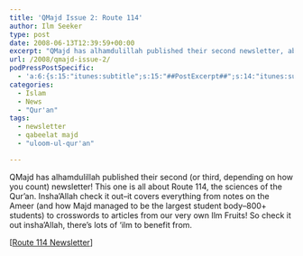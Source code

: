 ```yaml
---
title: 'QMajd Issue 2: Route 114'
author: Ilm Seeker
type: post
date: 2008-06-13T12:39:59+00:00
excerpt: "QMajd has alhamdulillah published their second newsletter, about Route 114, the sciences of the Qur'an.  It covers topics from notes on the Ameer (and how Majd managed to be the largest student body--800+ students) to crosswords to articles from our very own Ilm Fruits!"
url: /2008/qmajd-issue-2/
podPressPostSpecific:
  - 'a:6:{s:15:"itunes:subtitle";s:15:"##PostExcerpt##";s:14:"itunes:summary";s:15:"##PostExcerpt##";s:15:"itunes:keywords";s:17:"##WordPressCats##";s:13:"itunes:author";s:10:"##Global##";s:15:"itunes:explicit";s:7:"Default";s:12:"itunes:block";s:7:"Default";}'
categories:
  - Islam
  - News
  - "Qur'an"
tags:
  - newsletter
  - qabeelat majd
  - "uloom-ul-qur'an"

---
```

QMajd has alhamdulillah published their second (or third, depending on how you count) newsletter! This one is all about Route 114, the sciences of the Qur&#8217;an. Insha&#8217;Allah check it out&#8211;it covers everything from notes on the Ameer (and how Majd managed to be the largest student body&#8211;800+ students) to crosswords to articles from our very own Ilm Fruits! So check it out insha&#8217;Allah, there&#8217;s lots of &#8216;ilm to benefit from.

[[Route 114 Newsletter][1]]

 [1]: /wp-content/uploads/route114newsletter.pdf